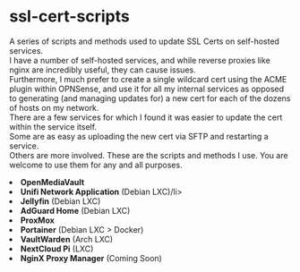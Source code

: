 # ssl-cert-scripts
A series of scripts and methods used to update SSL Certs on self-hosted services.
<br>
I have a number of self-hosted services, and while reverse proxies like nginx are incredibly useful, they can cause issues.
<br>
Furthermore, I much prefer to create a single wildcard cert using the ACME plugin within OPNSense, and use it for all my internal services
as opposed to generating (and managing updates for) a new cert for each of the dozens of hosts on my network.
<br>
There are a few services for which I found it was easier to update the cert within the service itself.
<br>
Some are as easy as uploading the new cert via SFTP and restarting a service.
<br>
Others are more involved. These are the scripts and methods I use. You are welcome to use them for any and all purposes.
<br>
<li><strong>OpenMediaVault</strong></li>
<li><strong>Unifi Network Application</strong> (Debian LXC)/li>
<li><strong>Jellyfin</strong> (Debian LXC)</li>
<li><strong>AdGuard Home</strong> (Debian LXC)</li>
<li><strong>ProxMox</strong></li>
<li><strong>Portainer</strong> (Debian LXC > Docker)</li>
<li><strong>VaultWarden</strong> (Arch LXC)</li>
<li><strong>NextCloud Pi</strong> (LXC)</li>
<li><strong>NginX Proxy Manager</strong> (Coming Soon)</strong></li>
<br><br>

